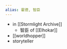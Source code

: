 ```yaml
---
alias: 霍德, 智臣
---
```

- in [[Stormlight Archive]]
	- 智臣 of [[Elhokar]]
- [[worldhopper]]
- storyteller
